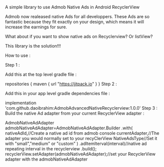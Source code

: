 A simple library to use Admob Native Ads in Android RecyclerView

Admob now realeased native Ads for all developpers. These Ads are so fantastic because they fit exactly on your design, which means it will increase the earnings for sure.

What about if you want to show native ads on Recyclerview? Or listView?

This library is the solution!!!

How to use :

Step 1 :

Add this at the top level gradle file :

repositories {
	maven { url "https://jitpack.io" }
}
Step 2 : 

Add this in your app level gradle dependencies file :

implementation 'com.github.daoibrahim:AdmobAdvancedNativeRecyclerview:1.0.0'
Step 3 : Build the native Ad adapter from your current RecyclerView adapter :

AdmobNativeAdAdapter admobNativeAdAdapter=AdmobNativeAdAdapter.Builder
	.with(
		nativeAdId,//Create a native ad id from admob console
		currentAdapter,//The adapter you would normally set to your recyClerView
		NativeAdsType//Set it with "small","medium" or "custom"
		)
	.adItemIterval(interval)//native ad repeating interval in the recyclerview
	.build();
recyclerView.setAdapter(admobNativeAdAdapter);//set your RecyclerView adapter with the admobNativeAdAdapter
 
